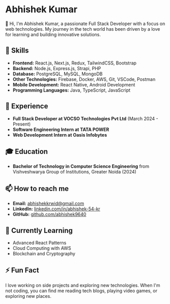 # Abhishek Kumar

👋 Hi, I'm Abhishek Kumar, a passionate Full Stack Developer with a focus on web technologies. My journey in the tech world has been driven by a love for learning and building innovative solutions.

## 🚀 Skills

- **Frontend:** React.js, Next.js, Redux, TailwindCSS, Bootstrap
- **Backend:** Node.js, Express.js, Strapi, PHP
- **Database:** PostgreSQL, MySQL, MongoDB
- **Other Technologies:** Firebase, Docker, AWS, Git, VSCode, Postman
- **Mobile Development:** React Native, Android Development
- **Programming Languages:** Java, TypeScript, JavaScript

## 🌟 Experience

- **Full Stack Developer at VOCSO Technologies Pvt Ltd** (March 2024 - Present)
- **Software Engineering Intern at TATA POWER**
- **Web Development Intern at Oasis Infobytes**

## 🎓 Education

- **Bachelor of Technology in Computer Science Engineering** from Vishveshwarya Group of Institutions, Greater Noida (2024)

## 📫 How to reach me

- **Email:** [abhishekkrwid@gmail.com](mailto:abhishekkrwid@gmail.com)
- **LinkedIn:** [linkedin.com/in/abhishek-54-kr](https://linkedin.com/in/abhishek-54-kr)
- **GitHub:** [github.com/abhishek9640](https://github.com/abhishek9640)

## 🌱 Currently Learning

- Advanced React Patterns
- Cloud Computing with AWS
- Blockchain and Cryptography

## ⚡ Fun Fact

I love working on side projects and exploring new technologies. When I'm not coding, you can find me reading tech blogs, playing video games, or exploring new places.
